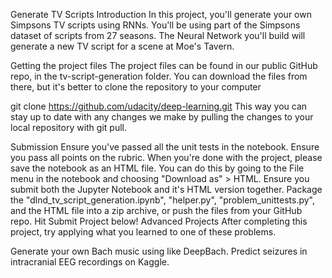 Generate TV Scripts
Introduction
In this project, you'll generate your own Simpsons TV scripts using RNNs. You'll be using part of the Simpsons dataset of scripts from 27 seasons. The Neural Network you'll build will generate a new TV script for a scene at Moe's Tavern.

Getting the project files
The project files can be found in our public GitHub repo, in the tv-script-generation folder. You can download the files from there, but it's better to clone the repository to your computer

git clone https://github.com/udacity/deep-learning.git
This way you can stay up to date with any changes we make by pulling the changes to your local repository with git pull.

Submission
Ensure you've passed all the unit tests in the notebook.
Ensure you pass all points on the rubric.
When you're done with the project, please save the notebook as an HTML file. You can do this by going to the File menu in the notebook and choosing "Download as" > HTML. Ensure you submit both the Jupyter Notebook and it's HTML version together.
Package the "dlnd_tv_script_generation.ipynb", "helper.py", "problem_unittests.py", and the HTML file into a zip archive, or push the files from your GitHub repo.
Hit Submit Project below!
Advanced Projects
After completing this project, try applying what you learned to one of these problems.

Generate your own Bach music using like DeepBach.
Predict seizures in intracranial EEG recordings on Kaggle.
